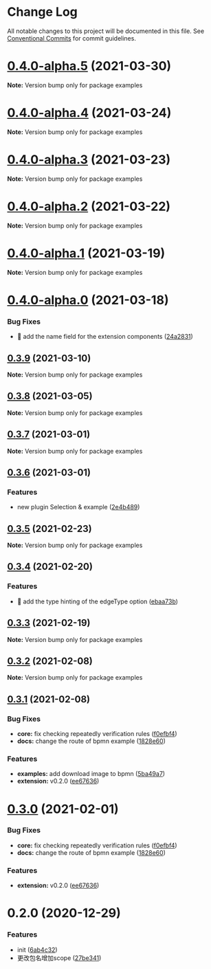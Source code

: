 # Change Log

All notable changes to this project will be documented in this file.
See [Conventional Commits](https://conventionalcommits.org) for commit guidelines.

# [0.4.0-alpha.5](https://github.com/towersxu/logicflow/compare/examples@0.4.0-alpha.4...examples@0.4.0-alpha.5) (2021-03-30)

**Note:** Version bump only for package examples





# [0.4.0-alpha.4](https://github.com/towersxu/logicflow/compare/examples@0.4.0-alpha.2...examples@0.4.0-alpha.4) (2021-03-24)

**Note:** Version bump only for package examples





# [0.4.0-alpha.3](https://github.com/towersxu/logicflow/compare/examples@0.4.0-alpha.2...examples@0.4.0-alpha.3) (2021-03-23)

**Note:** Version bump only for package examples





# [0.4.0-alpha.2](https://github.com/towersxu/logicflow/compare/examples@0.4.0-alpha.1...examples@0.4.0-alpha.2) (2021-03-22)

**Note:** Version bump only for package examples





# [0.4.0-alpha.1](https://github.com/didi/LogicFlow/compare/examples@0.4.0-alpha.0...examples@0.4.0-alpha.1) (2021-03-19)

**Note:** Version bump only for package examples





# [0.4.0-alpha.0](https://github.com/didi/LogicFlow/compare/examples@0.3.9...examples@0.4.0-alpha.0) (2021-03-18)


### Bug Fixes

* 🐛 add the name field for the extension components ([24a2831](https://github.com/didi/LogicFlow/commit/24a28316e90070f48813c29c5d3a95f00b0eb4bc))





## [0.3.9](https://github.com/didi/LogicFlow/compare/examples@0.3.8...examples@0.3.9) (2021-03-10)

**Note:** Version bump only for package examples





## [0.3.8](https://github.com/didi/LogicFlow/compare/examples@0.3.7...examples@0.3.8) (2021-03-05)

**Note:** Version bump only for package examples





## [0.3.7](https://github.com/didi/LogicFlow/compare/examples@0.3.6...examples@0.3.7) (2021-03-01)

**Note:** Version bump only for package examples





## [0.3.6](https://github.com/didi/LogicFlow/compare/examples@0.3.5...examples@0.3.6) (2021-03-01)


### Features

* new plugin Selection & example ([2e4b489](https://github.com/didi/LogicFlow/commit/2e4b48958dff21617b6f7b08c9840deac0a178f0))





## [0.3.5](https://github.com/didi/LogicFlow/compare/examples@0.3.4...examples@0.3.5) (2021-02-23)

**Note:** Version bump only for package examples





## [0.3.4](https://github.com/didi/LogicFlow/compare/examples@0.3.3...examples@0.3.4) (2021-02-20)


### Features

* 🎸 add the type hinting of the edgeType option ([ebaa73b](https://github.com/didi/LogicFlow/commit/ebaa73bb676733c1eeabf877199755390c323d14))





## [0.3.3](https://github.com/didi/LogicFlow/compare/examples@0.3.2...examples@0.3.3) (2021-02-19)

**Note:** Version bump only for package examples





## [0.3.2](https://github.com/didi/LogicFlow/compare/examples@0.3.1...examples@0.3.2) (2021-02-08)

**Note:** Version bump only for package examples





## [0.3.1](https://github.com/didi/LogicFlow/compare/examples@0.2.0...examples@0.3.1) (2021-02-08)


### Bug Fixes

* **core:** fix checking repeatedly verification rules ([f0efbf4](https://github.com/didi/LogicFlow/commit/f0efbf481eb254bdaf29fd25b29ee1ee495d439b))
* **docs:** change the route of bpmn example ([1828e60](https://github.com/didi/LogicFlow/commit/1828e60bd0124d7acfb31520851ef8b8f9e186bc))


### Features

* **examples:** add download image to bpmn ([5ba49a7](https://github.com/didi/LogicFlow/commit/5ba49a7af9a8eda3f04f73dfb5b9b31a45d434bb))
* **extension:** v0.2.0 ([ee67636](https://github.com/didi/LogicFlow/commit/ee676365b82d2d07d40cbc77e955eb3506690804))





# [0.3.0](https://github.com/didichuxing/LogicFlow/compare/examples@0.2.0...examples@0.3.0) (2021-02-01)


### Bug Fixes

* **core:** fix checking repeatedly verification rules ([f0efbf4](https://github.com/didichuxing/LogicFlow/commit/f0efbf481eb254bdaf29fd25b29ee1ee495d439b))
* **docs:** change the route of bpmn example ([1828e60](https://github.com/didichuxing/LogicFlow/commit/1828e60bd0124d7acfb31520851ef8b8f9e186bc))


### Features

* **extension:** v0.2.0 ([ee67636](https://github.com/didichuxing/LogicFlow/commit/ee676365b82d2d07d40cbc77e955eb3506690804))





# 0.2.0 (2020-12-29)


### Features

* init ([6ab4c32](https://github.com/didichuxing/LogicFlow/commit/6ab4c326063b9242010c89b6bf92885c3158e6b0))
* 更改包名增加scope ([27be341](https://github.com/didichuxing/LogicFlow/commit/27be3410c70f959093f928c792cf40f038e8adcc))
